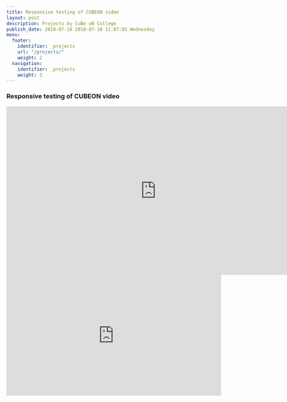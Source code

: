 ```yaml
---
title: Responsive testing of CUBEON video 
layout: post
description: Projects by CuBe oN College
publish_date: 2018-07-18 2018-07-18 11:07:03 Wednesday
menu:
  footer:
    identifier: _projects
    url: "/projects/"
    weight: 2
  navigation:
    identifier: _projects
    weight: 3
---
```


### Responsive testing of CUBEON video

<iframe width="780" height="439" src="https://youtu.be/p8i9CKEb1Xo" frameborder="0" allow="autoplay; encrypted-media" allowfullscreen></iframe>    

<iframe width="560" height="315" src="https://www.youtube.com/embed/p8i9CKEb1Xo" frameborder="0" allow="autoplay; encrypted-media" allowfullscreen></iframe>


